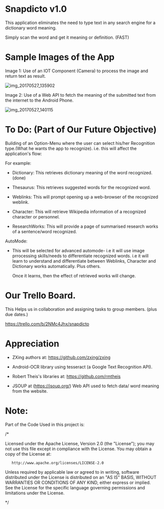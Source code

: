 # Snapdicto v1.0

 This application eliminates the need to type text in any search engine for a dictionary word meaning.

 Simply scan the word and get it meaning or definition. (FAST)


 # Sample Images of the App

 Image 1: Use of an IOT Component (Camera) to process the image and return text as result.

 ![img_20170527_135902](https://cloud.githubusercontent.com/assets/10918593/26521057/f0ba0910-42e7-11e7-92c7-591a5ea4a3b5.jpg)

 
 Image 2: Use of a Web API to fetch the meaning of the submitted text from the internet to the Android Phone.

 ![img_20170527_140115](https://cloud.githubusercontent.com/assets/10918593/26521073/33ae6f90-42e8-11e7-96fb-799445498f37.jpg)


 # To Do: (Part of Our Future Objective)

 Building of an Option-Menu where the user can select his/her Recognition type.(What he wants the app to recognize). i.e. this will affect the application's flow: 

 For example:

  - Dictionary: This retrieves dictionary meaning of the word recognized. (done)

  - Thesaurus: This retrieves suggested words for the recognized word.

  - Weblinks: This will prompt opening up a web-browser of the recognized weblink.

  - Character: This will retrieve Wikipedia information of a recognized character or personnel.

  - ResearchWorks: This will provide a page of summarised research works of a sentence/word recognized.

  AutoMode:

  - This will be selected for advanced automode- i.e it will use image prrocessing skills/needs to differentiate recognized words.
    i.e it will learn to understand and differentiate between Weblinks, Character and Dictionary works automatically. Plus others.

    Once it learns, then the effect of retrieved works will change.  

 # Our Trello Board.

 This Helps us in collaboration and assigning tasks to group members. (plus due dates.)

 https://trello.com/b/2NMc4Jhx/snapdicto

 # Appreciation

  - ZXing authors at: https://github.com/zxing/zxing

  - Android-OCR library using tesseract (a Google Text Recognition API).

  - Robert Theis's libraries at: https://github.com/rmtheis

  - JSOUP at (https://jsoup.org/) Web API used to fetch data/ word meaning from the website.


 # Note:

 Part of the Code Used in this project is:

/*
 
 Licensed under the Apache License, Version 2.0 (the "License"); you may not use this file except in compliance with the License.
 You may obtain a copy of the License at:
 
       http://www.apache.org/licenses/LICENSE-2.0
 
 Unless required by applicable law or agreed to in writing, software distributed under the License is distributed on an "AS IS" BASIS,
 WITHOUT WARRANTIES OR CONDITIONS OF ANY KIND, either express or implied.
 See the License for the specific language governing permissions and limitations under the License.

 */




